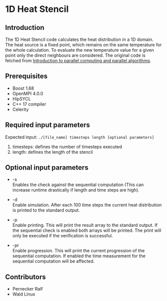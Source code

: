 # 1D Heat Stencil

## Introduction

The 1D Heat Stencil code calculates the heat distribution in a 1D domain. The heat source is a fixed point, which remains on the same temperature for the whole calculation. To evaluate the new temperature value for a given point only the direct neighbours are considered. The original code is fetched from [Introduction to parallel computing and parallel algorithms](https://github.com/philippgs/uibk_ipcpa_19).

## Prerequisites

- Boost 1.68
- OpenMPI 4.0.0
- HipSYCL
- C++ 17 compiler
- Celerity

## Required input parameters

Expected input: `./[file_name] timesteps length [optional parameters]`

1. timesteps: defines the number of timesteps executed
2. length: defines the length of the stencil

## Optional input parameters

- -s<br/>
  Enables the check against the sequential computation (This can increase runtime drastically if length and time steps are high).

- -d<br/>
  Enable simulation. After each 100 time steps the current heat distribution is printed to the standard output.

- -p<br/>
  Enable printing. This will print the result array to the standard output. If the sequential check is enabled both arrays will be printed. The print will only be executed if the verification is successful.

- -pr<br/>
  Enable progression. This will print the current progression of the sequential computation. If enabled the time measurement for the sequential computation will be affected.

## Contributors

- Pernecker Ralf
- Wald Linus
